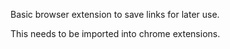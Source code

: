Basic browser extension to save links for later use.

This needs to be imported into chrome extensions.
